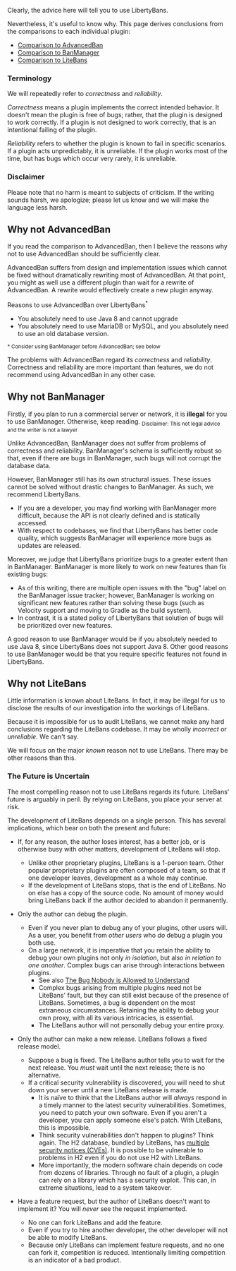 
Clearly, the advice here will tell you to use LibertyBans.

Nevertheless, it's useful to know why. This page derives conclusions from the comparisons to each individual plugin:
* [Comparison to AdvancedBan](Comparison-to-AdvancedBan)
* [Comparison to BanManager](Comparison-to-BanManager)
* [Comparison to LiteBans](Comparison-to-LiteBans)

### Terminology

We will repeatedly refer to *correctness* and *reliability*.

*Correctness* means a plugin implements the correct intended behavior. It doesn't mean the plugin is free of bugs; rather, that the plugin is designed to work correctly. If a plugin is not designed to work correctly, that is an intentional failing of the plugin.

*Reliability* refers to whether the plugin is known to fail in specific scenarios. If a plugin acts unpredictably, it is unreliable. If the plugin works most of the time, but has bugs which occur very rarely, it is unreliable.

### Disclaimer

Please note that no harm is meant to subjects of criticism. If the writing sounds harsh, we apologize; please let us know and we will make the language less harsh.

## Why not AdvancedBan

If you read the comparison to AdvancedBan, then I believe the reasons why not to use AdvancedBan should be sufficiently clear.

AdvancedBan suffers from design and implementation issues which cannot be fixed without dramatically rewriting most of AdvancedBan.  At that point, you might as well use a different plugin than wait for a rewrite of AdvancedBan. A rewrite would effectively create a new plugin anyway.

Reasons to use AdvancedBan over LibertyBans<sup>*</sup>
* You absolutely need to use Java 8 and cannot upgrade
* You absolutely need to use MariaDB or MySQL, and you absolutely need to use an old database version.

<sup>* Consider using BanManager before AdvancedBan; see below</sup>

The problems with AdvancedBan regard its *correctness* and *reliability*. Correctness and reliability are more important than features, we do not recommend using AdvancedBan in any other case.

## Why not BanManager

Firstly, if you plan to run a commercial server or network, it is **illegal** for you to use BanManager. Otherwise, keep reading. <sub>Disclaimer: This not legal advice and the writer is not a lawyer</sub>

Unlike AdvancedBan, BanManager does not suffer from problems of correctness and reliability. BanManager's schema is sufficiently robust so that, even if there are bugs in BanManager, such bugs will not corrupt the database data.

However, BanManager still has its own structural issues. These issues cannot be solved without drastic changes to BanManager. As such, we recommend LibertyBans.
* If you are a developer, you may find working with BanManager more difficult, because the API is not clearly defined and is statically accessed.
* With respect to codebases, we find that LibertyBans has better code quality, which suggests BanManager will experience more bugs as updates are released.

Moreover, we judge that LibertyBans prioritize bugs to a greater extent than in BanManager. BanManager is more likely to work on new features than fix existing bugs:
* As of this writing, there are multiple open issues with the "bug" label on the BanManager issue tracker; however, BanManager is working on significant new features rather than solving these bugs (such as Velocity support and moving to Gradle as the build system).
* In contrast, it is a stated policy of LibertyBans that solution of bugs will be prioritized over new features.

A good reason to use BanManager would be if you absolutely needed to use Java 8, since LibertyBans does not support Java 8. Other good reasons to use BanManager would be that you require specific features not found in LibertyBans.

## Why not LiteBans

Little information is known about LiteBans. In fact, it may be illegal for us to disclose the results of our investigation into the workings of LiteBans.

Because it is impossible for us to audit LiteBans, we cannot make any hard conclusions regarding the LiteBans codebase. It may be wholly *incorrect* or *unreliable*. We can't say.

We will focus on the major *known* reason not to use LiteBans. There may be other reasons than this.

### The Future is Uncertain

The most compelling reason not to use LiteBans regards its future. LiteBans' future is arguably in peril. By relying on LiteBans, you place your server at risk.

The development of LiteBans depends on a single person. This has several implications, which bear on both the present and future:

* If, for any reason, the author loses interest, has a better job, or is otherwise busy with other matters, development of LiteBans will stop.
  * Unlike other proprietary plugins, LiteBans is a 1-person team. Other popular proprietary plugins are often composed of a team, so that if one developer leaves, development as a whole may continue.
  * If the development of LiteBans stops, that is the end of LiteBans. No on else has a copy of the source code. No amount of money would bring LiteBans back if the author decided to abandon it permanently.

* Only the author can debug the plugin.
  * Even if you never plan to debug any of your plugins, other users will. As a user, you benefit from *other users* who *do* debug a plugin you both use.
  * On a large network, it is imperative that you retain the ability to debug your own plugins not only *in isolation*, but also *in relation to one another*. Complex bugs can arise through interactions between plugins.
    * See also [The Bug Nobody is Allowed to Understand](https://www.gnu.org/philosophy/bug-nobody-allowed-to-understand.en.html)
    * Complex bugs arising from multiple plugins need not be LiteBans' fault, but they can still exist because of the presence of LiteBans. Sometimes, a bug is dependent on the most extraneous circumstances. Retaining the ability to debug your own proxy, with all its various intricacies, is essential.
    * The LiteBans author will not personally debug your entire proxy.

* Only the author can make a new release. LiteBans follows a fixed release model.
  * Suppose a bug is fixed. The LiteBans author tells you to wait for the next release. You *must* wait until the next release; there is no alternative.
  * If a critical security vulnerability is discovered, you will need to shut down your server until a new LiteBans release is made.
    * It is naïve to think that the LiteBans author will *always* respond in a timely manner to the latest security vulnerabilities. Sometimes, you need to patch your own software. Even if you aren't a developer, you can apply someone else's patch. With LiteBans, this is impossible.
    * Think security vulnerabilities don't happen to plugins? Think again. The H2 database, bundled by LiteBans, has [multiple security notices (CVEs)](https://www.cvedetails.com/vulnerability-list.php?vendor_id=17893&product_id=45580). It is possible to be vulnerable to problems in H2 even if you do not use H2 with LiteBans.
    * More importantly, the modern software chain depends on code from dozens of libraries. Through no fault of a plugin, a plugin can rely on a library which has a security exploit. This can, in extreme situations, lead to a system takeover.

* Have a feature request, but the author of LiteBans doesn't want to implement it? You will *never* see the request implemented.
  * No one can fork LiteBans and add the feature.
  * Even if you try to hire another developer, the other developer will not be able to modify LiteBans.
  * Because only LiteBans can implement feature requests, and no one can fork it, competition is reduced. Intentionally limiting competition is an indicator of a bad product.
